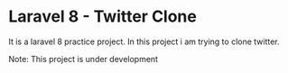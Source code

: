 # Laravel 8 - Twitter Clone

It is a laravel 8 practice project. In this project i am trying to clone twitter.

Note: This project is under development
